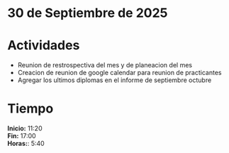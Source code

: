 # 30 de Septiembre de 2025

# Actividades

- Reunion de restrospectiva del mes y de planeacion del mes
- Creacion de reunion de google calendar para reunion de practicantes
- Agregar los ultimos diplomas en el informe de septiembre octubre

# Tiempo

**Inicio:** 11:20  
**Fin:** 17:00  
**Horas:**: 5:40
